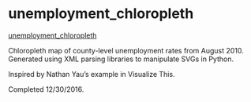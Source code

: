 # unemployment_chloropleth

[unemployment_chloropleth](https://github.com/swetharevanur/dataviz/blob/master/unemployment_chloropleth/map.svg)

Chloropleth map of county-level unemployment rates from August 2010.
Generated using XML parsing libraries to manipulate SVGs in Python.

Inspired by Nathan Yau’s example in Visualize This.

Completed 12/30/2016.

